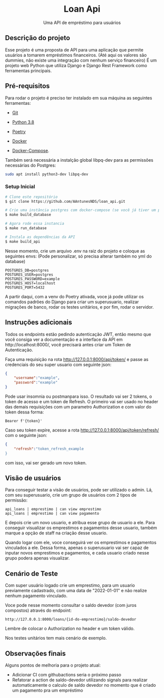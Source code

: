 
<h1 align="center">Loan Api </h1>

<p align="center">Uma API de empréstimo para usuários</p>

## Descrição do projeto

Esse projeto é uma proposta de API para uma aplicação que permite usuários a tomarem empréstimos financeiros. (Até aqui os valores são dummies, não existe uma integração com nenhum serviço financeiro) 
É um projeto web Python que utiliza Django e Django Rest Framework como ferramentas principais.


## Pré-requisitos

Para rodar o projeto é preciso ter instalado em sua máquina as seguintes ferramentas:

* [Git](https:/git-scm.com) 

* [Python 3.8](https://www.python.org/downloads/release/python-380/) 

* [Poetry](https://python-poetry.org/)

* [Docker](https://docs.docker.com/engine/install/) 

* [Docker-Compose](https://www.digitalocean.com/community/tutorial_collections/how-to-install-docker-compose).

Também será necessária a instalção global libpq-dev para as permissões necessárias do Postgres:

```bash
sudo apt install python3-dev libpq-dev
```

### Setup Inicial

```bash
# Clone este repositório
$ git clone https://github.com/AAntunesNDS/loan_api.git

# Crie uma instância postgres com docker-compose (se você já tiver um postgres na porta 5432 pode dar conflito. Se certifique que não tem)
$ make build_database

# Agora rode essa instancia
$ make run_database

# Instala as dependências da API 
$ make build_api

```

Nesse momento, crie um arquivo .env na raiz do projeto e coloque as seguintes envs: (Pode personalizar, só precisa alterar também no yml do database)

```env
POSTGRES_DB=postgres
POSTGRES_USER=postgres
POSTGRES_PASSWORD=example
POSTGRES_HOST=localhost
POSTGRES_PORT=5432
```

A partir daqui, com a venv do Poetry ativada, voce já pode utilizar os comandos padrões do Django para criar um superusuario, realizar migrações de banco, rodar os testes unitários, e por fim, rodar o servidor.


## Instruções adicionais

Todos os endpoints estão pedindo autenticação JWT, então mesmo que você consiga ver a documentação e a interface da API em http://localhost:8000/, você precisará antes criar um Token de Autenticação.

Faça uma requisição na rota http://127.0.0.1:8000/api/token/ e passe as credenciais do seu super usuario com seguinte json:

```json
{
	"username":"example",
	"password":"example"
}
```

Pode usar insomnia ou postmanpara isso. O resultado vai ser 2 tokens, o token de acesso e um token de Refresh. O primeiro vai ser usado no header das demais requisições com um parametro Authorization e com valor do token dessa forma: 

```
Bearer f'{token}' 
```


Caso seu token expire, acesse a rota http://127.0.0.1:8000/api/token/refresh/ com o seguinte json:

```json
{
	"refresh":"token_refresh_example
}
```

com isso, vai ser gerado um novo token.


## Visão de usuários

Para conseguir testar a visão de usuários, pode ser utilizado o admin. Lá, com seu superusuario, crie um grupo de usuários com 2 tipos de permissão:

```
api_loans | emprestimo | can view emprestimo
api_loans | emprestimo | can view pagamento
```

E depois crie um novo usuario, e atribua esse grupo de usuario a ele. Para conseguir visualizar os emprestimos e pagamentos desse usuario, também marque a opção de staff na criação desse usuario. 

Quando logar com ele, voce conseguirá ver os emprestimos e pagamentos vinculados a ele. Dessa forma, apenas o superusuario vai ser capaz de inputar novos emprestimos e pagamentos, e cada usuario criado nesse grupo podera apenas visualizar.


## Cenário de Teste

Com super usuário logado crie um emprestimo, para um usuario previamente cadastrado, com uma data de "2022-01-01" e não realize nenhum pagamento vinculado. 

Voce pode nesse momento consultar o saldo devedor (com juros compostos) através do endpoint:

```
http://127.0.0.1:8000/loans/{id-do-emprestimo}/saldo-devedor
```

Lembre de colocar o Authorization no header e um token válido.

Nos testes unitários tem mais cenário de exemplo.


## Observações finais

Alguns pontos de melhoria para o projeto atual:

- Adicionar CI com githubactions seria o próximo passo
- Refatorar a action de saldo-devedor utilizando signals para realizar automaticamente o calculo de saldo devedor no momento que é criado um pagamento pra um empréstimo




